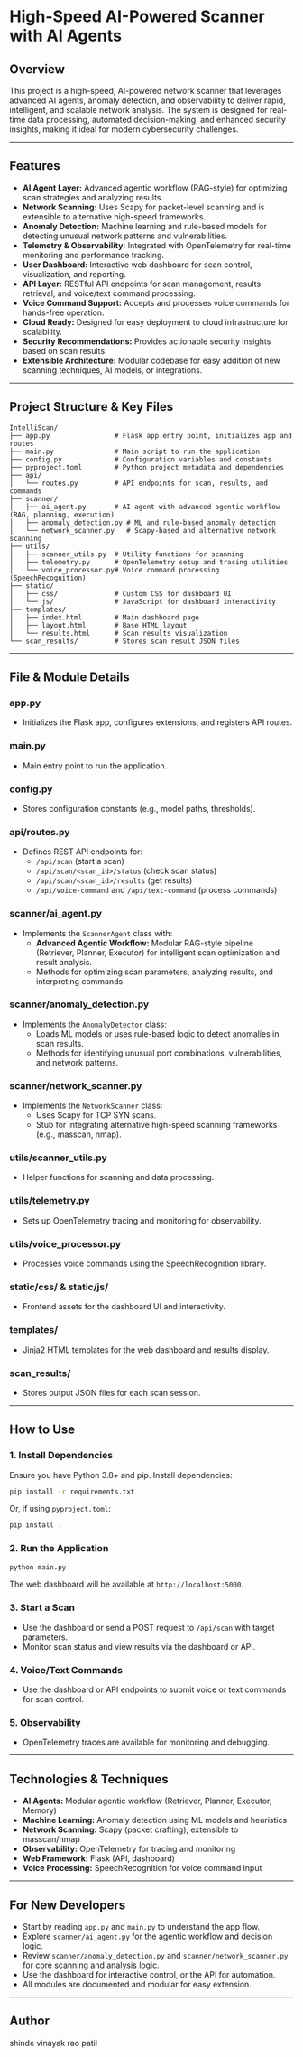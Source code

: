 # High-Speed AI-Powered Scanner with AI Agents

## Overview
This project is a high-speed, AI-powered network scanner that leverages advanced AI agents, anomaly detection, and observability to deliver rapid, intelligent, and scalable network analysis. The system is designed for real-time data processing, automated decision-making, and enhanced security insights, making it ideal for modern cybersecurity challenges.

---

## Features
- **AI Agent Layer:** Advanced agentic workflow (RAG-style) for optimizing scan strategies and analyzing results.
- **Network Scanning:** Uses Scapy for packet-level scanning and is extensible to alternative high-speed frameworks.
- **Anomaly Detection:** Machine learning and rule-based models for detecting unusual network patterns and vulnerabilities.
- **Telemetry & Observability:** Integrated with OpenTelemetry for real-time monitoring and performance tracking.
- **User Dashboard:** Interactive web dashboard for scan control, visualization, and reporting.
- **API Layer:** RESTful API endpoints for scan management, results retrieval, and voice/text command processing.
- **Voice Command Support:** Accepts and processes voice commands for hands-free operation.
- **Cloud Ready:** Designed for easy deployment to cloud infrastructure for scalability.
- **Security Recommendations:** Provides actionable security insights based on scan results.
- **Extensible Architecture:** Modular codebase for easy addition of new scanning techniques, AI models, or integrations.

---

## Project Structure & Key Files

```
IntelliScan/
├── app.py                # Flask app entry point, initializes app and routes
├── main.py               # Main script to run the application
├── config.py             # Configuration variables and constants
├── pyproject.toml        # Python project metadata and dependencies
├── api/
│   └── routes.py         # API endpoints for scan, results, and commands
├── scanner/
│   ├── ai_agent.py       # AI agent with advanced agentic workflow (RAG, planning, execution)
│   ├── anomaly_detection.py # ML and rule-based anomaly detection
│   └── network_scanner.py   # Scapy-based and alternative network scanning
├── utils/
│   ├── scanner_utils.py  # Utility functions for scanning
│   ├── telemetry.py      # OpenTelemetry setup and tracing utilities
│   └── voice_processor.py# Voice command processing (SpeechRecognition)
├── static/
│   ├── css/              # Custom CSS for dashboard UI
│   └── js/               # JavaScript for dashboard interactivity
├── templates/
│   ├── index.html        # Main dashboard page
│   ├── layout.html       # Base HTML layout
│   └── results.html      # Scan results visualization
└── scan_results/         # Stores scan result JSON files
```

---

## File & Module Details

### app.py
- Initializes the Flask app, configures extensions, and registers API routes.

### main.py
- Main entry point to run the application.

### config.py
- Stores configuration constants (e.g., model paths, thresholds).

### api/routes.py
- Defines REST API endpoints for:
  - `/api/scan` (start a scan)
  - `/api/scan/<scan_id>/status` (check scan status)
  - `/api/scan/<scan_id>/results` (get results)
  - `/api/voice-command` and `/api/text-command` (process commands)

### scanner/ai_agent.py
- Implements the `ScannerAgent` class with:
  - **Advanced Agentic Workflow:** Modular RAG-style pipeline (Retriever, Planner, Executor) for intelligent scan optimization and result analysis.
  - Methods for optimizing scan parameters, analyzing results, and interpreting commands.

### scanner/anomaly_detection.py
- Implements the `AnomalyDetector` class:
  - Loads ML models or uses rule-based logic to detect anomalies in scan results.
  - Methods for identifying unusual port combinations, vulnerabilities, and network patterns.

### scanner/network_scanner.py
- Implements the `NetworkScanner` class:
  - Uses Scapy for TCP SYN scans.
  - Stub for integrating alternative high-speed scanning frameworks (e.g., masscan, nmap).

### utils/scanner_utils.py
- Helper functions for scanning and data processing.

### utils/telemetry.py
- Sets up OpenTelemetry tracing and monitoring for observability.

### utils/voice_processor.py
- Processes voice commands using the SpeechRecognition library.

### static/css/ & static/js/
- Frontend assets for the dashboard UI and interactivity.

### templates/
- Jinja2 HTML templates for the web dashboard and results display.

### scan_results/
- Stores output JSON files for each scan session.

---

## How to Use

### 1. Install Dependencies
Ensure you have Python 3.8+ and pip. Install dependencies:
```sh
pip install -r requirements.txt
```
Or, if using `pyproject.toml`:
```sh
pip install .
```

### 2. Run the Application
```sh
python main.py
```
The web dashboard will be available at `http://localhost:5000`.

### 3. Start a Scan
- Use the dashboard or send a POST request to `/api/scan` with target parameters.
- Monitor scan status and view results via the dashboard or API.

### 4. Voice/Text Commands
- Use the dashboard or API endpoints to submit voice or text commands for scan control.

### 5. Observability
- OpenTelemetry traces are available for monitoring and debugging.

---

## Technologies & Techniques
- **AI Agents:** Modular agentic workflow (Retriever, Planner, Executor, Memory)
- **Machine Learning:** Anomaly detection using ML models and heuristics
- **Network Scanning:** Scapy (packet crafting), extensible to masscan/nmap
- **Observability:** OpenTelemetry for tracing and monitoring
- **Web Framework:** Flask (API, dashboard)
- **Voice Processing:** SpeechRecognition for voice command input

---

## For New Developers
- Start by reading `app.py` and `main.py` to understand the app flow.
- Explore `scanner/ai_agent.py` for the agentic workflow and decision logic.
- Review `scanner/anomaly_detection.py` and `scanner/network_scanner.py` for core scanning and analysis logic.
- Use the dashboard for interactive control, or the API for automation.
- All modules are documented and modular for easy extension.

---

## Author
shinde vinayak rao patil

